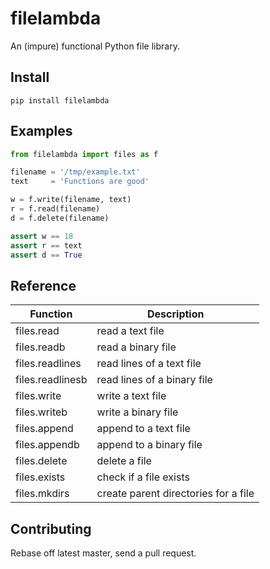 # filelambda
An (impure) functional Python file library.

## Install
```
pip install filelambda
```

## Examples

```python
from filelambda import files as f

filename = '/tmp/example.txt'
text     = 'Functions are good'

w = f.write(filename, text)
r = f.read(filename)
d = f.delete(filename)

assert w == 18
assert r == text
assert d == True
```

## Reference

| Function         | Description                          |
| ---------------- | ------------------------------------ |
| files.read       | read a text file                     |
| files.readb      | read a binary file                   |
| files.readlines  | read lines of a text file            |
| files.readlinesb | read lines of a binary file          |
| files.write      | write a text file                    |
| files.writeb     | write a binary file                  |
| files.append     | append to a text file                |
| files.appendb    | append to a binary file              |
| files.delete     | delete a file                        |
| files.exists     | check if a file exists               |
| files.mkdirs     | create parent directories for a file |

## Contributing
Rebase off latest master, send a pull request.


